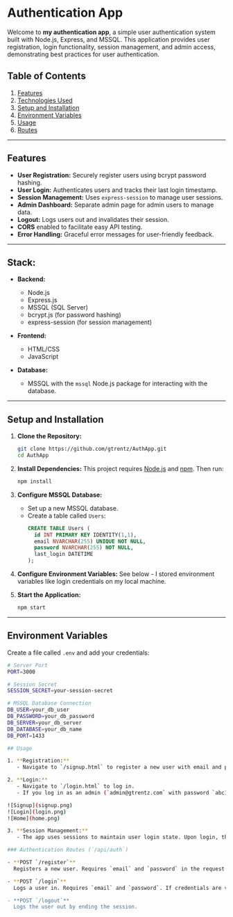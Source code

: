 
# Authentication App

Welcome to **my authentication app**, a simple user authentication system built with Node.js, Express, and MSSQL. This application provides user registration, login functionality, session management, and admin access, demonstrating best practices for user authentication.

## Table of Contents

1. [Features](#features)
2. [Technologies Used](#technologies-used)
3. [Setup and Installation](#setup-and-installation)
4. [Environment Variables](#environment-variables)
5. [Usage](#usage)
6. [Routes](#routes)

---

## Features

- **User Registration:** Securely register users using bcrypt password hashing.
- **User Login:** Authenticates users and tracks their last login timestamp.
- **Session Management:** Uses `express-session` to manage user sessions.
- **Admin Dashboard:** Separate admin page for admin users to manage data.
- **Logout:** Logs users out and invalidates their session.
- **CORS** enabled to facilitate easy API testing.
- **Error Handling:** Graceful error messages for user-friendly feedback.

---

## Stack:

- **Backend:**
  - Node.js
  - Express.js
  - MSSQL (SQL Server)
  - bcrypt.js (for password hashing)
  - express-session (for session management)
  
- **Frontend:**
  - HTML/CSS
  - JavaScript

- **Database:**
  - MSSQL with the `mssql` Node.js package for interacting with the database.

---

## Setup and Installation

1. **Clone the Repository:**
   ```bash
   git clone https://github.com/gtrentz/AuthApp.git
   cd AuthApp
   ```

2. **Install Dependencies:**
   This project requires [Node.js](https://nodejs.org) and [npm](https://www.npmjs.com/). Then run:
   ```bash
   npm install
   ```

3. **Configure MSSQL Database:**
   - Set up a new MSSQL database.
   - Create a table called `Users`:
     ```sql
     CREATE TABLE Users (
       id INT PRIMARY KEY IDENTITY(1,1),
       email NVARCHAR(255) UNIQUE NOT NULL,
       password NVARCHAR(255) NOT NULL,
       last_login DATETIME
     );
     ```

4. **Configure Environment Variables:**
   See below - I stored environment variables like login credentials on my local machine.

5. **Start the Application:**
   ```bash
   npm start
   ```

---

## Environment Variables

Create a file called `.env` and add your credentials:

```bash
# Server Port
PORT=3000

# Session Secret
SESSION_SECRET=your-session-secret

# MSSQL Database Connection
DB_USER=your_db_user
DB_PASSWORD=your_db_password
DB_SERVER=your_db_server
DB_DATABASE=your_db_name
DB_PORT=1433

## Usage

1. **Registration:**
   - Navigate to `/signup.html` to register a new user with email and password

2. **Login:**
   - Navigate to `/login.html` to log in.
   - If you log in as an admin (`admin@gtrentz.com` with password `abc123` for demonstration purposes), you’ll be redirected to `/admin.html`, which is an admin dashboard. Otherwise, you’ll be redirected to `/home.html`.

![Signup](signup.png)
![Login](login.png)
![Home](home.png)

3. **Session Management:**
   - The app uses sessions to maintain user login state. Upon login, the session is set, and users are redirected based on their role.

### Authentication Routes (`/api/auth`)

- **POST `/register`**  
  Registers a new user. Requires `email` and `password` in the request body.

- **POST `/login`**  
  Logs a user in. Requires `email` and `password`. If credentials are valid, a session is created, and the user's `last_login` is updated in the Users table

- **POST `/logout`**  
  Logs the user out by ending the session.


